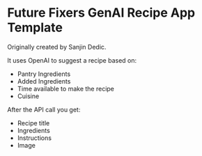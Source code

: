 # Future Fixers GenAI Recipe App Template 

Originally created by Sanjin Dedic.

It uses OpenAI to suggest a recipe based on:
- Pantry Ingredients
- Added Ingredients
- Time available to make the recipe
- Cuisine

After the API call you get:
- Recipe title
- Ingredients
- Instructions
- Image


